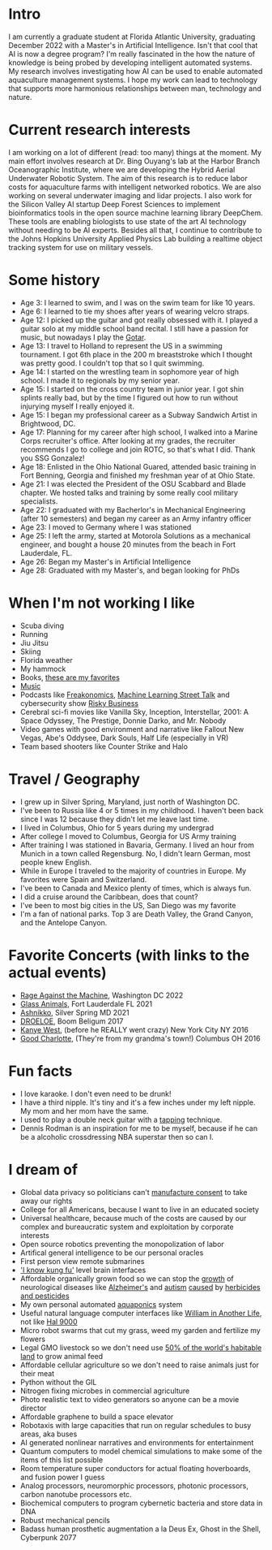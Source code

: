 # Intro

I am currently a graduate student at Florida Atlantic University, graduating December 2022 with a Master's in Artificial Intelligence. Isn't that cool that AI is now a degree program? I'm really fascinated in the how the nature of knowledge is being probed by developing intelligent automated systems. My research involves investigating how AI can be used to enable automated aquaculture management systems. I hope my work can lead to technology that supports more harmonious relationships between man, technology and nature. 

# Current research interests

I am working on a lot of different (read: too many) things at the moment. My main effort involves research at Dr. Bing Ouyang's lab at the Harbor Branch Oceanographic Institute, where we are developing the Hybrid Aerial Underwater Robotic System. The aim of this research is to reduce labor costs for aquaculture farms with intelligent networked robotics. We are also working on several underwater imaging and lidar projects. I also work for the Silicon Valley AI startup Deep Forest Sciences to implement bioinformatics tools in the open source machine learning library DeepChem. These tools are enabling biologists to use state of the art AI technology without needing to be AI experts. Besides all that, I continue to contribute to the Johns Hopkins University Applied Physics Lab building a realtime object tracking system for use on military vessels.

# Some history

- Age 3: I learned to swim, and I was on the swim team for like 10 years. 
- Age 6: I learned to tie my shoes after years of wearing velcro straps.  
- Age 12: I picked up the guitar and got really obsessed with it. I played a guitar solo at my middle school band recital. I still have a passion for music, but nowadays I play the [Gotar](https://www.starrlabs.com/product/gotar-2/).
- Age 13: I travel to Holland to represent the US in a swimming tournament. I got 6th place in the 200 m breaststroke which I thought was pretty good. I couldn't top that so I quit swimming.
- Age 14: I started on the wrestling team in sophomore year of high school. I made it to regionals by my senior year.
- Age 15: I started on the cross country team in junior year. I got shin splints really bad, but by the time I figured out how to run without injurying myself I really enjoyed it.
- Age 15: I began my professional career as a Subway Sandwich Artist in Brightwood, DC. 
- Age 17: Planning for my career after high school, I walked into a Marine Corps recruiter's office. After looking at my grades, the recruiter recommends I go to college and join ROTC, so that's what I did. Thank you SSG Gonzalez! 
- Age 18: Enlisted in the Ohio National Guared, attended basic training in Fort Benning, Georgia and finished my freshman year of at Ohio State.
- Age 21: I was elected the President of the OSU Scabbard and Blade chapter. We hosted talks and training by some really cool military specialists. 
- Age 22: I graduated with my Bacherlor's in Mechanical Engineering (after 10 semesters) and began my career as an Army infantry officer
- Age 23: I moved to Germany where I was stationed
- Age 25: I left the army, started at Motorola Solutions as a mechanical engineer, and bought a house 20 minutes from the beach in Fort Lauderdale, FL.
- Age 26: Began my Master's in Artificial Intelligence 
- Age 28: Graduated with my Master's, and began looking for PhDs


# When I'm not working I like

- Scuba diving
- Running
- Jiu Jitsu
- Skiing
- Florida weather
- My hammock
- Books, [these are my favorites](https://www.goodreads.com/review/list/157985831-tony-davis?utf8=%E2%9C%93&shelf=read&title=tony-davis&per_page=100) 
- [Music](https://open.spotify.com/user/1217882921?si=0d478a355cf147b3)
- Podcasts like [Freakonomics](https://freakonomics.com/), [Machine Learning Street Talk](https://open.spotify.com/show/02e6PZeIOdpmBGT9THuzwR) and cybersecurity show [Risky Business](https://risky.biz/)
- Cerebral sci-fi movies like Vanilla Sky, Inception, Interstellar, 2001: A Space Odyssey, The Prestige, Donnie Darko, and Mr. Nobody
- Video games with good environment and narrative like Fallout New Vegas, Abe's Oddysee, Dark Souls, Half Life (especially in VR)
- Team based shooters like Counter Strike and Halo

# Travel / Geography

- I grew up in Silver Spring, Maryland, just north of Washington DC.
- I've been to Russia like 4 or 5 times in my childhood. I haven't been back since I was 12 because they didn't let me leave last time.
- I lived in Columbus, Ohio for 5 years during my undergrad
- After college I moved to Columbus, Georgia for US Army training
- After training I was stationed in Bavaria, Germany. I lived an hour from Munich in a town called Regensburg. No, I didn't learn German, most people knew English.
- While in Europe I traveled to the majority of countries in Europe. My favorites were Spain and Switzerland.
- I've been to Canada and Mexico plenty of times, which is always fun.
- I did a cruise around the Caribbean, does that count? 
- I've been to most big cities in the US, San Diego was my favorite
- I'm a fan of national parks. Top 3 are Death Valley, the Grand Canyon, and the Antelope Canyon.

# Favorite Concerts (with links to the actual events)

- [Rage Against the Machine](https://www.youtube.com/watch?v=GnHnysX3GKo&ab_channel=Krusty%27sWorld), Washington DC 2022
- [Glass Animals](https://www.youtube.com/watch?v=sUDN_6CwsLQ&ab_channel=%F0%9D%95%AE%F0%9D%96%94%F0%9D%96%94%F0%9D%96%91%F0%9D%95%AD%F0%9D%96%97%F0%9D%96%8E%F0%9D%96%99%F0%9D%96%86%F0%9D%96%93%F0%9D%96%93%F0%9D%96%8E%F0%9D%96%8697), Fort Lauderdale FL 2021
- [Ashnikko](https://www.youtube.com/watch?v=h73OEXRH2rg&ab_channel=BradK.), Silver Spring MD 2021
- [DROELOE](https://www.youtube.com/watch?v=iiSmqMqGx44&ab_channel=Tomorrowland), Boom Beligum 2017
- [Kanye West](https://www.youtube.com/shorts/2-S0i2QXg2g), (before he REALLY went crazy) New York City NY 2016 
- [Good Charlotte](https://www.youtube.com/watch?v=qsYMP1xQP_o&ab_channel=DomanickMilam), (They're from my grandma's town!) Columbus OH 2016 

# Fun facts

- I love karaoke. I don't even need to be drunk!
- I have a third nipple. It's tiny and it's a few inches under my left nipple. My mom and her mom have the same.
- I used to play a double neck guitar with a [tapping](https://www.youtube.com/watch?v=NeooHiX4oH0&ab_channel=RandyRhoads) technique.
- Dennis Rodman is an inspiration for me to be myself, because if he can be a alcoholic crossdressing NBA superstar then so can I.  

# I dream of

- Global data privacy so politicians can't [manufacture consent](https://en.wikipedia.org/wiki/Manufacturing_Consent) to take away our rights
- College for all Americans, because I want to live in an educated society
- Universal healthcare, because much of the costs are caused by our complex and bureaucratic system and exploitation by corporate interests
- Open source robotics preventing the monopolization of labor
- Artifical general intelligence to be our personal oracles 
- First person view remote submarines 
- ['I know kung fu'](https://www.youtube.com/watch?v=OrzgxUhnYjY&ab_channel=LegendaryMovieScenes) level brain interfaces
- Affordable organically grown food so we can stop the [growth](https://jamanetwork.com/journals/jamaneurology/fullarticle/2772579) of neurological diseases like [Alzheimer's](https://www.ncbi.nlm.nih.gov/pmc/articles/PMC7355712/) and [autism](https://www.bmj.com/content/364/bmj.l962) [caused](https://www.sciencedirect.com/science/article/pii/S0013935122012609?casa_token=R2HltGuUxxgAAAAA:RQMA2QjW5-xAQcwPX9A8uiWb1nTxZ-C0z5bSbWszB-Z3GlLhSqoUJyNtzFCecdZ80ax2lMLB8g) by [herbicides and pesticides](https://www.ncbi.nlm.nih.gov/pmc/articles/PMC6170243/)
- My own personal automated [aquaponics](https://www.youtube.com/watch?v=HHDgsK09-1k&ab_channel=LANDiO) system
- Useful natural language computer interfaces like [William in Another Life](https://www.youtube.com/watch?v=G5DpeENhY7o&ab_channel=Netflix), not like [Hal 9000](https://www.youtube.com/watch?v=ARJ8cAGm6JE&ab_channel=KlingonSpider)
- Micro robot swarms that cut my grass, weed my garden and fertilize my flowers
- Legal GMO livestock so we don't need use [50% of the world's habitable land](https://ourworldindata.org/global-land-for-agriculture) to grow animal feed
- Affordable cellular agriculture so we don't need to raise animals just for their meat 
- Python without the GIL 
- Nitrogen fixing microbes in commercial agriculture
- Photo realistic text to video generators so anyone can be a movie director
- Affordable graphene to build a space elevator
- Robotaxis with large capacities that run on regular schedules to busy areas, aka buses
- AI generated nonlinear narratives and environments for entertainment 
- Quantum computers to model chemical simulations to make some of the items of this list possible
- Room temperature super conductors for actual floating hoverboards, and fusion power I guess
- Analog processors, neuromorphic processors, photonic processors, carbon nanotube processors etc. 
- Biochemical computers to program cybernetic bacteria and store data in DNA
- Robust mechanical pencils
- Badass human prosthetic augmentation a la Deus Ex, Ghost in the Shell, Cyberpunk 2077